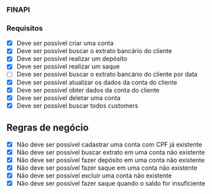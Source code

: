### FINAPI

### Requisitos
- [X] Deve ser possível criar uma conta
- [X] Deve ser possível buscar o extrato bancário do cliente
- [X] Deve ser possível realizar um depósito
- [X] Deve ser possível realizar um saque 
- [ ] Deve ser possível buscar o extrato bancário do cliente por data
- [X] Deve ser possível atualizar os dados da conta do cliente
- [X] Deve ser possível obter dados da conta do cliente
- [X] Deve ser possível deletar uma conta
- [X] Deve ser possível buscar todos customers

## Regras de negócio

- [X] Não deve ser possível cadastrar uma conta com CPF já existente
- [X] Não deve ser possível buscar extrato em uma conta não existente
- [X] Não deve ser possível fazer depósito em uma conta não existente
- [X] Não deve ser possível fazer saque em uma conta não existente
- [X] Não deve ser possível excluir uma conta não existente
- [X] Não deve ser possível fazer saque quando o saldo for insuficiente
